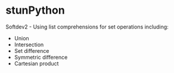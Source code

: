 # stunPython
Softdev2 - Using list comprehensions for set operations including:
- Union
- Intersection
- Set difference
- Symmetric difference
- Cartesian product

